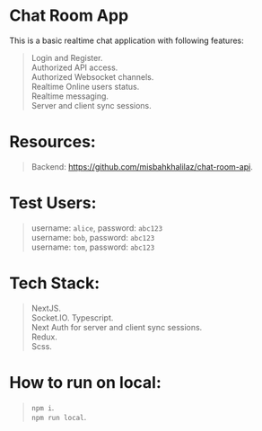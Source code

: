 # Chat Room App

This is a basic realtime chat application with following features:  
> Login and Register.  
> Authorized API access.  
> Authorized Websocket channels.  
> Realtime Online users status.  
> Realtime messaging.  
> Server and client sync sessions.  

# Resources:  
> Backend: https://github.com/misbahkhalilaz/chat-room-api. 

# Test Users:  
> username: `alice`, password: `abc123`  
> username: `bob`, password: `abc123`  
> username: `tom`, password: `abc123`  

# Tech Stack:  
> NextJS.  
> Socket.IO. 
> Typescript.  
> Next Auth for server and client sync sessions.  
> Redux.  
> Scss.  
> 
# How to run on local:  
> `npm i`.  
> `npm run local`.  
